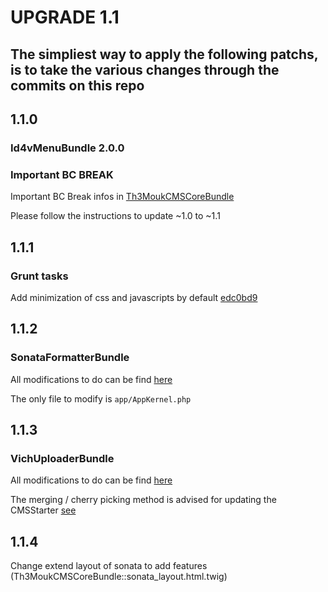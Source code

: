 UPGRADE 1.1
===============

## The simpliest way to apply the following patchs, is to take the various changes through the commits on this repo

## 1.1.0

### __Id4vMenuBundle 2.0.0__

### __Important BC BREAK__

Important BC Break infos in [Th3MoukCMSCoreBundle](https://github.com/Th3Mouk/CMSCoreBundle/blob/master/UPGRADE-1.1.md#110)

Please follow the instructions to update ~1.0 to ~1.1

## 1.1.1

### __Grunt tasks__

Add minimization of css and javascripts by default [edc0bd9](https://github.com/Th3Mouk/CMSStarter/commit/edc0bd91582b6fae0bdc04bd7e0d05653ce6b9a6)

## 1.1.2

### __SonataFormatterBundle__

All modifications to do can be find [here](https://github.com/Th3Mouk/CMSStarter/compare/1.1.1...1.1.2)

The only file to modify is `app/AppKernel.php`

## 1.1.3

### __VichUploaderBundle__

All modifications to do can be find [here](https://github.com/Th3Mouk/CMSStarter/compare/1.1.2...1.1.3)

The merging / cherry picking method is advised for updating the CMSStarter [see](https://github.com/Th3Mouk/CMSStarter#update-cmsstarter)

## 1.1.4

Change extend layout of sonata to add features (Th3MoukCMSCoreBundle::sonata_layout.html.twig)